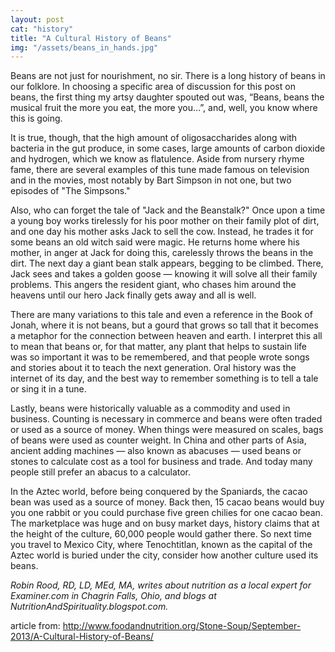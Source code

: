 ```yaml
---
layout: post 
cat: "history" 
title: "A Cultural History of Beans" 
img: "/assets/beans_in_hands.jpg" 
---
```

Beans are not just for nourishment, no sir. There is a long history of beans in our folklore. In choosing a specific area of discussion for this post on beans, the first thing my artsy daughter spouted out was, “Beans, beans the musical fruit the more you eat, the more you…”, and, well, you know where this is going. 

It is true, though, that the high amount of oligosaccharides along with bacteria in the gut produce, in some cases, large amounts of carbon dioxide and hydrogen, which we know as flatulence. Aside from nursery rhyme fame, there are several examples of this tune made famous on television and in the movies, most notably by Bart Simpson in not one, but two episodes of "The Simpsons."

Also, who can forget the tale of "Jack and the Beanstalk?" Once upon a time a young boy works tirelessly for his poor mother on their family plot of dirt, and one day his mother asks Jack to sell the cow. Instead, he trades it for some beans an old witch said were magic. He returns home where his mother, in anger at Jack for doing this, carelessly throws the beans in the dirt. The next day a giant bean stalk appears, begging to be climbed. There, Jack sees and takes a golden goose — knowing it will solve all their family problems. This angers the resident giant, who chases him around the heavens until our hero Jack finally gets away and all is well. 

There are many variations to this tale and even a reference in the Book of Jonah, where it is not beans, but a gourd that grows so tall that it becomes a metaphor for the connection between heaven and earth. I interpret this all to mean that beans or, for that matter, any plant that helps to sustain life was so important it was to be remembered, and that people wrote songs and stories about it to teach the next generation. Oral history was the internet of its day, and the best way to remember something is to tell a tale or sing it in a tune. 

Lastly, beans were historically valuable as a commodity and used in business. Counting is necessary in commerce and beans were often traded or used as a source of money. When things were measured on scales, bags of beans were used as counter weight. In China and other parts of Asia, ancient adding machines — also known as abacuses — used beans or stones to calculate cost as a tool for business and trade. And today many people still prefer an abacus to a calculator. 

In the Aztec world, before being conquered by the Spaniards, the cacao bean was used as a source of money. Back then, 15 cacao beans would buy you one rabbit or you could purchase five green chilies for one cacao bean. The marketplace was huge and on busy market days, history claims that at the height of the culture, 60,000 people would gather there. So next time you travel to Mexico City, where Tenochtitlan, known as the capital of the Aztec world is buried under the city, consider how another culture used its beans.  

*Robin Rood, RD, LD, MEd, MA, writes about nutrition as a local expert for Examiner.com in Chagrin Falls, Ohio, and blogs at NutritionAndSpirituality.blogspot.com.*

article from:
http://www.foodandnutrition.org/Stone-Soup/September-2013/A-Cultural-History-of-Beans/
